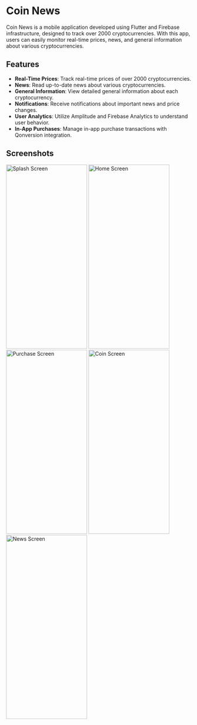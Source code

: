# Coin News

Coin News is a mobile application developed using Flutter and Firebase infrastructure, designed to track over 2000 cryptocurrencies. With this app, users can easily monitor real-time prices, news, and general information about various cryptocurrencies.


## Features

- **Real-Time Prices**: Track real-time prices of over 2000 cryptocurrencies.
- **News**: Read up-to-date news about various cryptocurrencies.
- **General Information**: View detailed general information about each cryptocurrency.
- **Notifications**: Receive notifications about important news and price changes.
- **User Analytics**: Utilize Amplitude and Firebase Analytics to understand user behavior.
- **In-App Purchases**: Manage in-app purchase transactions with Qonversion integration.

## Screenshots
<img src="https://github.com/bugrahanuguz/Coin-News-App/assets/114190142/c985b3ed-df29-4aa9-8a58-76b8891baafd" alt="Splash Screen" width="220" height="500">
<img src="https://github.com/bugrahanuguz/Coin-News-App/assets/114190142/76c1c432-52c2-460a-92a1-8a0d32fb08a7" alt="Home Screen" width="220" height="500">
<img src="https://github.com/bugrahanuguz/Coin-News-App/assets/114190142/3593d72c-dd1e-4466-b06c-a45c379796cc" alt="Purchase Screen" width="220" height="500">
<img src="https://github.com/bugrahanuguz/Coin-News-App/assets/114190142/ae9e9508-c437-468b-8633-7c620e7ccfc4" alt="Coin Screen" width="220" height="500">
<img src="https://github.com/bugrahanuguz/Coin-News-App/assets/114190142/a373a60d-d0e4-430b-bf5a-a03d89418220" alt="News Screen" width="220" height="500">


